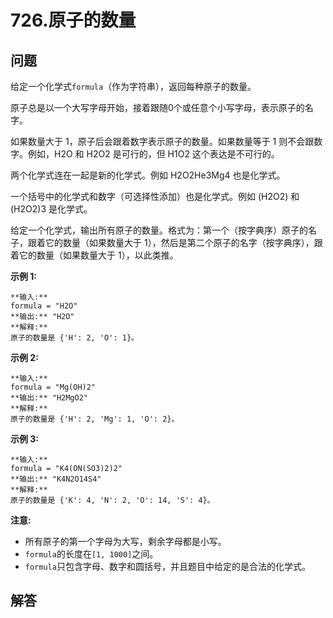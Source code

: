 # 726.原子的数量

## 问题

给定一个化学式`formula`（作为字符串），返回每种原子的数量。

原子总是以一个大写字母开始，接着跟随0个或任意个小写字母，表示原子的名字。

如果数量大于 1，原子后会跟着数字表示原子的数量。如果数量等于 1 则不会跟数字。例如，H2O 和 H2O2 是可行的，但 H1O2 这个表达是不可行的。

两个化学式连在一起是新的化学式。例如 H2O2He3Mg4 也是化学式。

一个括号中的化学式和数字（可选择性添加）也是化学式。例如 (H2O2) 和 (H2O2)3 是化学式。

给定一个化学式，输出所有原子的数量。格式为：第一个（按字典序）原子的名子，跟着它的数量（如果数量大于 1），然后是第二个原子的名字（按字典序），跟着它的数量（如果数量大于 1），以此类推。

**示例 1:**

```
**输入:**
formula = "H2O"
**输出:** "H2O"
**解释:**
原子的数量是 {'H': 2, 'O': 1}。

```

**示例 2:**

```
**输入:**
formula = "Mg(OH)2"
**输出:** "H2MgO2"
**解释:**
原子的数量是 {'H': 2, 'Mg': 1, 'O': 2}。

```

**示例 3:**

```
**输入:**
formula = "K4(ON(SO3)2)2"
**输出:** "K4N2O14S4"
**解释:**
原子的数量是 {'K': 4, 'N': 2, 'O': 14, 'S': 4}。

```

**注意:**

* 所有原子的第一个字母为大写，剩余字母都是小写。
* `formula`的长度在`[1, 1000]`之间。
* `formula`只包含字母、数字和圆括号，并且题目中给定的是合法的化学式。



## 解答

